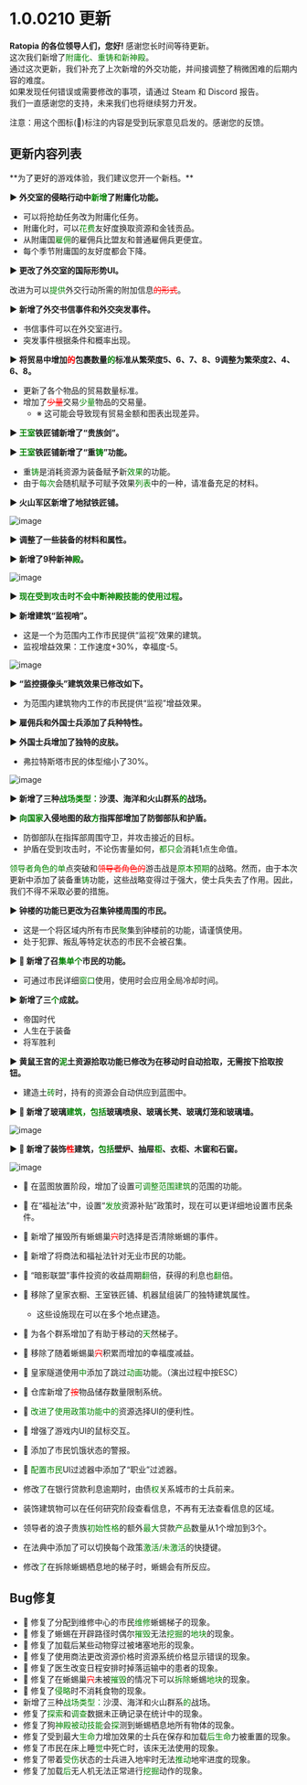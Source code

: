 # 1.0.0210 更新

**Ratopia 的各位领导人们，您好!**
感谢您长时间等待更新。  
这次我们新增了<span style="color: green">附庸化、重铸和新神殿</span>。  
通过这次更新，我们补充了上次新增的外交功能，并间接调整了稍微困难的后期内容的难度。  
如果发现任何错误或需要修改的事项，请通过 Steam 和 Discord 报告。  
我们一直感谢您的支持，未来我们也将继续努力开发。

注意：用这个图标(💌)标注的内容是受到玩家意见启发的。感谢您的反馈。

## 更新内容列表

\*\*为了更好的游戏体验，我们建议您开一个新档。\*\*

**▶ 外交室的侵略行动中<span style="color: green">新增</span>了附庸化功能。**

- 可以将抢劫任务改为附庸化任务。
- 附庸化时，可以<span style="color: green">花费</span>友好度换取资源和金钱贡品。
- 从附庸国<span style="color: green">雇佣</span>的雇佣兵比盟友和普通雇佣兵更便宜。
- 每个季节附庸国的友好度都会下降。

**▶ 更改了外交室的国际形势UI。**

改进为可以<span style="color: green">提供</span>外交行动所需的附加信息<span style="color: red">~~的形式~~</span>。

**▶ 新增了外交书信事件和外交突发事件。**

- 书信事件可以在外交室进行。
- 突发事件根据条件和概率出现。

**▶ 将贸易中增加<span style="color: red">~~的~~</span>包裹数量<span style="color: green">的</span>标准从繁荣度5、6、7、8、9调整为繁荣度2、4、6、8。**

- 更新了各个物品的贸易数量标准。
- 增加了<span style="color: red">~~少量~~</span>交易<span style="color: green">少量</span>物品的交易量。
  - ※ 这可能会导致现有贸易金额和图表出现差异。

**▶ <span style="color: green">王室</span>铁匠铺新增了“贵族剑”。**

**▶ <span style="color: green">王室</span>铁匠铺新增了“重<span style="color: green">铸</span>”功能。**

- 重<span style="color: green">铸</span>是消耗资源为装备赋予新<span style="color: green">效果</span>的功能。
- 由于<span style="color: green">每次</span>会随机赋予可赋予效果<span style="color: green">列表</span>中的一种，请准备充足的材料。

**▶ 火山军区新增了地狱铁匠铺。**

![image](https://clan.akamai.steamstatic.com/images//43311876/be599c98a0176a6516afd1b7c067a5db5892e42b.gif)

**▶ 调整了一些装备的材料和属性。**

**▶ 新增了9种新神<span style="color: green">殿</span>。**

![image](https://clan.akamai.steamstatic.com/images//43311876/b2c99110ce6d4b9b4b393cf1406e35962c912dc5.gif)

**▶ <span style="color: green">现在受到攻击时不会中断神殿技能的使用过程</span>。**

**▶ 新增建筑“监视哨”。**

- 这是一个为范围内工作市民提供“监视”效果的建筑。
- 监视增益效果：工作速度+30%，幸福度-5。

![image](https://clan.akamai.steamstatic.com/images//43311876/9fecc320d4e815f2008c1e3f81c9c1ac38310544.gif)

**▶ “监控摄像头”建筑效果已修改如下。**

- 为范围内建筑物内工作的市民提供“监视”增益效果。

**▶ 雇佣兵和外国士兵添加了兵种特性。**

**▶ 外国士兵增加了独特的皮肤。**

- 弗拉特斯塔市民的体型缩小了30%。

![image](https://clan.akamai.steamstatic.com/images//43311876/e11d23889898713db3ea4b6cf1d05693fbb0593a.gif)

**▶ 新增了三种<span style="color: green">战场类型：</span>沙漠、海洋和火山群系<span style="color: green">的</span>战场。**

**▶ <span style="color: green">向国家</span>入侵地图的敌<span style="color: green">方</span>指挥部增加了防御部队和护盾。**

- 防御部队在指挥部周围守卫，并攻击接近的目标。
- 护盾在受到攻击时，不论伤害量如何，<span style="color: green">都只会</span>消耗1点生命值。

<span style="color: green">领导者角色的单</span>点突破和<span style="color: red">~~领导者角色的~~</span>游击战是<span style="color: green">原本预期</span>的战略。然而，由于本次更新中添加了装备重<span style="color: green">铸</span>功能，这些战略变得过于强大，使士兵失去了作用。因此，我们不得不采取必要的措施。

**▶ 钟楼的功能已更改为召集钟楼周围的市民。**

- 这是一个将区域内所有市民<span style="color: green">聚</span>集到钟楼前的功能，请谨慎使用。
- 处于犯罪、叛乱等特定状态的市民不会被召集。

**▶ 💌 新增了召<span style="color: green">集单个</span>市民的功能。**

- 可通过市民详细<span style="color: green">窗口</span>使用，使用时会应用全局冷却时间。

**▶ 新增了三<span style="color: green">个</span>成就。**

- 帝国时代
- 人生在于装备
- 将军胜利

**▶ 黄鼠王宫的<span style="color: green">泥</span>土资源拾取功能已修改为在移动时自动拾取，无需按下拾取按钮。**

- 建造土<span style="color: green">砖</span>时，持有的资源会自动供应到蓝图中。

**▶ 💌 新增了玻璃<span style="color: green">建筑，包括</span>玻璃喷泉、玻璃长凳、玻璃灯笼和玻璃墙。**

![image](https://clan.akamai.steamstatic.com/images//43311876/a4e522cbd60b835580ba93d8f0e5cbfe2a2f4076.gif)

**▶ 💌 新增了装饰<span style="color: red">~~性~~</span>建筑，<span style="color: green">包括</span>壁炉、抽屉<span style="color: green">柜</span>、衣柜、木窗和石窗。**

![image](https://clan.akamai.steamstatic.com/images//43311876/f048d99759f4c8ce631fde051ac9d3bde3b313a8.gif)

- 💌 在蓝图放置阶段，增加了设置<span style="color: green">可调整范围建筑</span>的范围的功能。
- 💌 在“福祉法”中，设置“<span style="color: green">发放</span>资源补贴”政策时，现在可以更详细地设置市民条件。
- 💌 新增了摧毁所有蜥蜴巢<span style="color: red">~~穴~~</span>时选择是否清除蜥蜴的事件。
- 💌 新增了将商法和福祉法针对无业市民的功能。
- 💌 “暗影联盟”事件投资的收益周期<span style="color: green">翻</span>倍，获得的利息也<span style="color: green">翻</span>倍。
- 💌 移除了皇家衣橱、王室铁匠铺、机器鼠组装厂的独特建筑属性。
  - 这些设施现在可以在多个地点建造。
- 💌 为各个群系增加了有助于移动的<span style="color: green">天</span>然梯子。
- 💌 移除了随着蜥蜴巢<span style="color: red">~~穴~~</span>积累而增加的幸福度减益。
- 💌 皇家隧道使用<span style="color: green">中</span>添加了跳过<span style="color: green">动画</span>功能。（演出过程中按ESC）
- 💌 仓库新增了<span style="color: red">~~按~~</span>物品储存数量限制系统。
- 💌 <span style="color: green">改进了使用政策功能中的</span>资源选择UI的便利性。
- 💌 增强了游戏内UI的鼠标交互。
- 💌 添加了市民饥饿状态的警报。
- 💌 <span style="color: green">配置市民</span>UI过滤器中添加了“职业”过滤器。

- 修改<span style="color: green">了</span>在银行贷款利息逾期时，由债<span style="color: green">权</span>关系城市的士兵前来。
- 装饰建筑物可以在任何研究阶段查看信息，不再有无法查看信息的区域。
- 领导者的浪子贵族<span style="color: green">初始性格</span>的额外<span style="color: green">最大</span>贷款<span style="color: green">产品</span>数量从1个增加到3个。
- 在法典中添加了可以切换每个政策<span style="color: green">激活/未激活</span>的快捷键。
- 修改<span style="color: green">了</span>在拆除蜥蜴栖息地的梯子时，蜥蜴会有所反应。

## Bug修复

- 💌 修复了分配到维修中心的市民<span style="color: green">维修</span>蜥蜴梯子的现象。
- 💌 修复了蜥蜴在开辟路径时偶尔<span style="color: green">摧毁</span>无法<span style="color: green">挖掘</span>的<span style="color: green">地块</span>的现象。
- 💌 修复了加载后某些动物穿过被堵塞地形的现象。
- 💌 修复了使用商法更改资源价格时资源系统价格显示错误的现象。
- 💌 修复了医生改变日程安排时掉落运输中的患者的现象。
- 💌 修复了在蜥蜴巢<span style="color: red">~~穴~~</span>未被<span style="color: green">摧毁</span>的情况下可以<span style="color: green">拆除</span>蜥蜴<span style="color: green">地块</span>的现象。
- 💌 修复了<span style="color: green">侵略</span>时不消耗食物的现象。
- 新增了三种<span style="color: green">战场类型：</span>沙漠、海洋和火山群系<span style="color: green">的</span>战场。
- 修复了<span style="color: green">探索</span>和<span style="color: green">调查</span>数据未正确记录在统计中的现象。
- 修复了狗<span style="color: green">神殿被动技能</span>会<span style="color: green">探</span>测到蜥蜴栖息地所有物体的现象。
- 修复了受到最大<span style="color: green">生命</span>力增加效果的士兵在保存和加载<span style="color: green">后生命</span>力被重置的现象。
- 修复了市民在床上睡<span style="color: green">觉</span>中死亡时，该床无法使用的现象。
- 修复了带着<span style="color: green">受伤</span>状态的士兵进入地牢时无法<span style="color: green">推动</span>地牢进度的现象。
- 修复了加载<span style="color: green">后</span>无人机无法正常进行<span style="color: green">挖掘</span>动作的现象。

